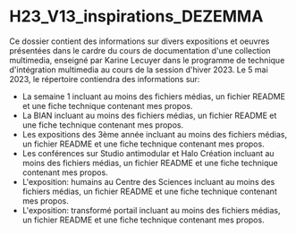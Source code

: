 # H23_V13_inspirations_DEZEMMA

Ce dossier contient des informations sur divers expositions et oeuvres présentées dans le cardre du cours de documentation d'une collection multimedia, enseigné par Karine Lecuyer dans le programme de technique d'intégration multimedia au cours de la session d'hiver 2023. Le 5 mai 2023, le répertoire contiendra des informations sur:
- La semaine 1 incluant au moins des fichiers médias, un fichier README et une fiche technique contenant mes propos.
- La BIAN incluant au moins des fichiers médias, un fichier README et une fiche technique contenant mes propos.
- Les expositions des 3ème année incluant au moins des fichiers médias, un fichier README et une fiche technique contenant mes propos.
- Les conférences sur Studio antimodular et Halo Création incluant au moins des fichiers médias, un fichier README et une fiche technique contenant mes propos.
- L'exposition: humains au Centre des Sciences incluant au moins des fichiers médias, un fichier README et une fiche technique contenant mes propos.
- L'exposition: transformé portail incluant au moins des fichiers médias, un fichier README et une fiche technique contenant mes propos.
